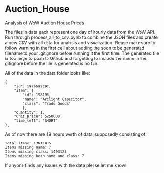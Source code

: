 # Auction_House
Analysis of WoW Auction House Prices

The files in data each represent one day of hourly data from the WoW API. Run through 
process_all_to_csv.ipynb to combine the JSON files and create a new CSV
with all data for analysis and visualization. Please make sure to follow warning
in the first cell about adding the soon to be generated filename to your
.gitignore before running it the first time. The generated file is too large to
push to Github and forgetting to include the name in the gitignore before the file 
is generated is no fun.

All of the data in the data folder looks like:

```
{
    "id": 1876585297,
    "item": {
        "id": 198196,
        "name": "Arclight Capacitor",
        "class": "Trade Goods"
        },
    "quantity": 1,
    "unit_price": 5250000,
    "time_left": "SHORT"
},
```

As of now there are 49 hours worth of data, supposedly consisting of:

```
Total items: 13811935
Items missing name: 7
Items missing class: 1403125
Items missing both name and class: 7
```

If anyone finds any issues with the data please let me know!